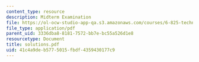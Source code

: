 ```yaml
---
content_type: resource
description: Midterm Examination
file: https://ol-ocw-studio-app-qa.s3.amazonaws.com/courses/6-825-techniques-in-artificial-intelligence-sma-5504-fall-2002/41c4a9deb5775015fbdf4359430177c9_solutions.pdf
file_type: application/pdf
parent_uid: 3336dba8-8181-7572-bb7e-bc55a526d1e8
resourcetype: Document
title: solutions.pdf
uid: 41c4a9de-b577-5015-fbdf-4359430177c9
---
```


